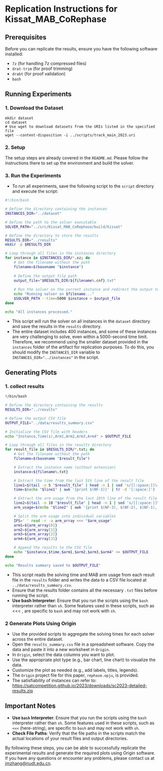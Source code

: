 # Replication Instructions for Kissat_MAB_CoRephase

## Prerequisites
Before you can replicate the results, ensure you have the following software installed:

- `7z` (for handling 7z compressed files)
- `drat-trim` (for proof trimming)
- `drabt` (for proof validation)
- `bash`

## Running Experiments

### 1. **Download the Dataset**

```shell
mkdir dataset
cd dataset
# Use wget to download datasets from the URIs listed in the specified file
wget --content-disposition -i ../scripts/track_main_2023.uri
```

### 2. Setup

The setup steps are already covered in the `README.md`. Please follow the instructions there to set up the environment and build the solver.

### 3. Run the Experiments

- To run all experiments, save the following script to the `script` directory and execute the script:

```bash
#!/bin/bash

# Define the directory containing the instances
INSTANCES_DIR="../dataset"

# Define the path to the solver executable
SOLVER_PATH="../src/Kissat_MAB_CoRephase/build/kissat"

# Define the directory to store the results
RESULTS_DIR="../results"
mkdir -p $RESULTS_DIR

# Loop through all files in the instances directory
for instance in $INSTANCES_DIR/*.xz; do
    # Get the filename without the path
    filename=$(basename "$instance")
    
    # Define the output file path
    output_file="$RESULTS_DIR/${filename%.cnf}.txt"
    
    # Run the solver on the current instance and redirect the output to the output file
    echo "Running solver on $filename..."
    $SOLVER_PATH --time=5000 $instance > $output_file
done

echo "All instances processed."
```

- This script will run the solver on all instances in the `dataset` directory and save the results in the `results` directory.
- The entire dataset includes 400 instances, and some of these instances are very challenging to solve, even within a 5000-second time limit. Therefore, we recommend using the smaller dataset provided in the `instances` folder of the artifact for replication purposes. To do this, you should modify the `INSTANCES_DIR` variable to `INSTANCES_DIR="../instances"` in the script.

## Generating Plots

### 1. collect results

```bash
!/bin/bash

# Define the directory containing the results
RESULTS_DIR="../results"

# Define the output CSV file
OUTPUT_FILE="../data/results_summary.csv"

# Initialize the CSV file with headers
echo "Instance,Time(s),Arm1,Arm2,Arm3,Arm4" > $OUTPUT_FILE

# Loop through all files in the results directory
for result_file in $RESULTS_DIR/*.txt; do
    # Get the filename without the path
    filename=$(basename "$result_file")

    # Extract the instance name (without extension)
    instance=${filename%.txt}

    # Extract the time from the last 5th line of the result file
    line1=$(tail -n 5 "$result_file" | head -n 1 | sed 's/[[:space:]]\+/\ /g')
    time=$(echo "$line1" | awk '{print $(NF-1)}' | tr -d '[:space:]')

    # Extract the arm usage from the last 10th line of the result file
    line2=$(tail -n 10 "$result_file" | head -n 1 | sed 's/[[:space:]]\+/\ /g')
    arm_usage=$(echo "$line2" | awk '{print $(NF-3), $(NF-2), $(NF-1), $NF}')

    # Split the arm usage into individual variables
    IFS=' ' read -r -a arm_array <<< "$arm_usage"
    arm1=${arm_array[0]}
    arm2=${arm_array[1]}
    arm3=${arm_array[2]}
    arm4=${arm_array[3]}

    # Append the results to the CSV file
    echo "$instance,$time,$arm1,$arm2,$arm3,$arm4" >> $OUTPUT_FILE
done

echo "Results summary saved to $OUTPUT_FILE"
```

- This script reads the solving time and MAB arm usage from each result file in the `results` folder and writes the data to a CSV file located at `../data/results_summary.csv`.
- Ensure that the results folder contains all the necessary `.txt` files before running the script.
- **Use bash Interpreter**: Ensure that you run the scripts using the `bash` interpreter rather than `sh`. Some features used in these scripts, such as <<< , are specific to `bash` and may not work with `sh`.

### 2 Generate Plots Using Origin

- Use the provided scripts to aggregate the solving times for each solver across the entire dataset.
- Open the `results_summary.csv` file in a spreadsheet software. Copy the data and paste it into a new worksheet in `Origin`.
- In `Origin`, select the data columns you want to plot.
- Use the appropriate plot type (e.g., bar chart, line chart) to visualize the data.
- Customize the plot as needed (e.g., add labels, titles, legends).
- The `Origin` project file for this paper, `rephase.opju`, is provided.
- The satisfiability of instances can refer to: https://satcompetition.github.io/2023/downloads/sc2023-detailed-results.zip

## Important Notes

- **Use `bash` Interpreter**: Ensure that you run the scripts using the `bash` interpreter rather than `sh`. Some features used in these scripts, such as `<<<` (here-string), are specific to `bash` and may not work with `sh`.
- **Check File Paths**: Verify that the file paths in the scripts match the actual locations of your result files and output directories.

By following these steps, you can be able to successfully replicate the experimental results and generate the required plots using Origin software. If you have any questions or encounter any problems, please contact us at jmzhang@nudt.edu.cn.



